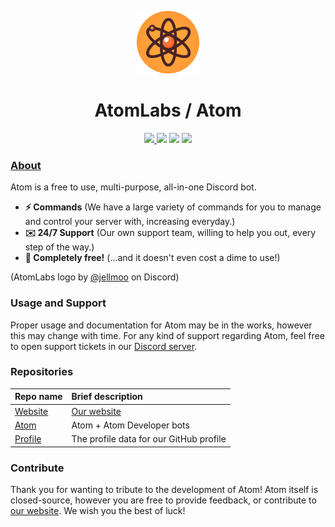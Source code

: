 <p align="center">
  <img width="100" src="https://raw.githubusercontent.com/AtomLabss/.github/main/assets/images/atomgg.png?s=200&v=4" />
</p>

<h1 align="center">AtomLabs / Atom</h1>

<p align="center">
    <a href="https://discord.gg/HnYfxmvrHJ">
    <img src="https://img.shields.io/discord/1252393773468745852?color=7489d5&logo=discord&logoColor=ffffff" />
    </a>
    <img src="https://img.shields.io/static/v1?label=status&message=beta&color=blue">
    <img src="https://img.shields.io/badge/servers-50+-yellow">
    <img src="https://img.shields.io/badge/users-76,000+-red">
</p>

### [About](https://atomgg.ddns.net/)

Atom is a free to use, multi-purpose, all-in-one Discord bot.

* **⚡ Commands** (We have a large variety of commands for you to manage and control your server with, increasing everyday.)
* **✉️ 24/7 Support** (Our own support team, willing to help you out, every step of the way.)
* **💸 Completely free!** (...and it doesn't even cost a dime to use!)

(AtomLabs logo by [@jellmoo](https://discord.com/users/1238982313040412693) on Discord)

### Usage and Support

Proper usage and documentation for Atom may be in the works, however this may change with time.
For any kind of support regarding Atom, feel free to open support tickets in our [Discord server](https://discord.gg/HnYfxmvrHJ).

### Repositories

| Repo name | Brief description |
| :--- | :--- |
| [Website](https://github.com/atomlabss/atomweb) | [Our website](https://atomgg.ddns.net) |
| [Atom](https://github.com/atomlabss/atom) | Atom + Atom Developer bots |
| [Profile](https://github.com/atomlabss/.github) | The profile data for our GitHub profile |

### Contribute

Thank you for wanting to tribute to the development of Atom!
Atom itself is closed-source, however you are free to provide feedback, or contribute to [our website](https://github.com/atomlabss/atomweb).
We wish you the best of luck!
